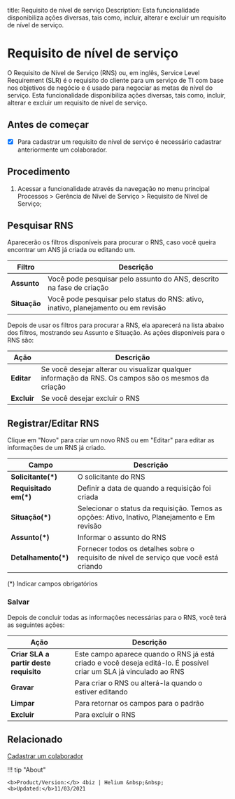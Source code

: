 title:  Requisito de nível de serviço 
Description: Esta funcionalidade disponibiliza ações diversas, tais como, incluir, alterar e excluir um requisito de nível de serviço. 
# Requisito de nível de serviço
O Requisito de Nível de Serviço (RNS) ou, em inglês, Service Level Requirement (SLR) é o requisito do cliente para um serviço de TI com base nos objetivos de negócio e é usado para negociar as metas de nível do serviço.
Esta funcionalidade disponibiliza ações diversas, tais como, incluir, alterar e excluir um requisito de nível de serviço.

## Antes de começar

- [x] Para cadastrar um requisito de nível de serviço é necessário cadastrar anteriormente um colaborador.

## Procedimento

1.  Acessar a funcionalidade através da navegação no menu principal Processos \>
    Gerência de Nível de Serviço \> Requisito de Nível de Serviço;

## Pesquisar RNS

Aparecerão os filtros disponíveis para procurar o RNS, caso você queira encontrar um ANS já criada ou editando um.

|Filtro|Descrição|
|------|---------|
|**Assunto**|Você pode pesquisar pelo assunto do ANS, descrito na fase de criação|
|**Situação**|Você pode pesquisar pelo status do RNS: ativo, inativo, planejamento ou em revisão|

Depois de usar os filtros para procurar a RNS, ela aparecerá na lista abaixo dos filtros, mostrando seu Assunto e Situação. As ações disponíveis para o RNS são:

|Ação|Descrição|
|----|---------|
|**Editar**|Se você desejar alterar ou visualizar qualquer informação da RNS. Os campos são os mesmos da criação|
|**Excluir**|Se você desejar excluir o RNS|


## Registrar/Editar RNS

Clique em "Novo" para criar um novo RNS ou em "Editar" para editar as informações de um RNS já criado.

|Campo|Descrição|
|-----|---------|
|**Solicitante(\*)**|O solicitante do RNS|
|**Requisitado em(\*)**|Definir a data de quando a requisição foi criada|
|**Situação(\*)**|Selecionar o status da requisição. Temos as opções: Ativo, Inativo, Planejamento e Em revisão|
|**Assunto(\*)**|Informar o assunto do RNS|
|**Detalhamento(\*)**|Fornecer todos os detalhes sobre o requisito de nível de serviço que você está criando|

(\*) Indicar campos obrigatórios

### Salvar

Depois de concluir todas as informações necessárias para o RNS, você terá as seguintes ações:

|Ação|Descrição|
|----|---------|
|**Criar SLA a partir deste requisito**|Este campo aparece quando o RNS já está criado e você deseja editá-lo. É possível criar um SLA já vinculado ao RNS|
|**Gravar**|Para criar o RNS ou alterá-la quando o estiver editando|
|**Limpar**|Para retornar os campos para o padrão|
|**Excluir**|Para excluir o RNS|

Relacionado
---------------

[Cadastrar um colaborador](/pt-br/4biz-helium/initial-settings/access-settings/user/register-employee.html)

<!-- <i class='fa fa-youtube-play  fa-2x' style='color:#97ce17;vertical-align: middle;'> </i> [Video Library](https://www.youtube.com/playlist?list=PLB5qK2uzf2RO6td7lCM5EzIfRcU2cKLNX)'
-->
!!! tip "About"

    <b>Product/Version:</b> 4biz | Helium &nbsp;&nbsp;
    <b>Updated:</b>11/03/2021
